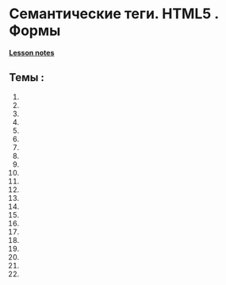 # Семантические теги. HTML5 . Формы

[**Lesson notes**](https://artiom30.github.io/HTML-CSS--Pro-/lesson-2/)

## Темы :

1.

2.

3.

4.

5.

6.

7.

8.

9.

10.

11.

12.

13.

14.

15.

16.

17.

18.

19.

20.

21.

22.
